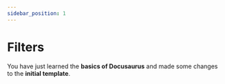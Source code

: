 ```yaml
---
sidebar_position: 1
---
```


# Filters

You have just learned the **basics of Docusaurus** and made some changes to the 
**initial template**.
